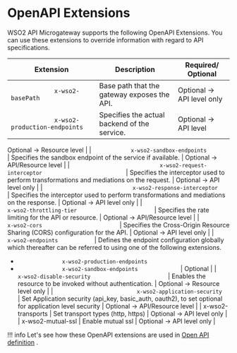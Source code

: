 # OpenAPI Extensions

WSO2 API Microgateway supports the following OpenAPI Extensions. You can use these extensions to override information with regard to API specifications.

| Extension                                                                             | Description                                                                                                            | Required/ Optional             |
|---------------------------------------------------------------------------------------|------------------------------------------------------------------------------------------------------------------------|--------------------------------|
| `             x-wso2-basePath            `                                            | Base path that the gateway exposes the API.                                                                            | Optional → API level only      |
| `             x-wso2-production-endpoints            `                                | Specifies the actual backend of the service.                                                                           | Optional → API level           
                                   
   Optional → Resource level       |
| `             x-wso2-sandbox-endpoints            `                                   | Specifies the sandbox endpoint of the service if available.                                                            | Optional → API/Resource level  |
| `                             x-wso2-request-interceptor                           `  | Specifies the interceptor used to perform transformations and mediations on the request.                               | Optional → API level only      |
| `                             x-wso2-response-interceptor                           ` | Specifies the interceptor used to perform transformations and mediations on the response.                              | Optional → API level only      |
| `                           x-wso2-throttling-tier                         `          | Specifies the rate limiting for the API or resource.                                                                   | Optional → API/Resource level  |
| `                           x-wso2-cors                         `                     | Specifies the Cross-Origin Resource Sharing (CORS) configuration for the API.                                          | Optional → API level only      |
| `             x-wso2-endpoints            `                                           | Defines the endpoint configuration globally which thereafter can be referred to using one of the following extensions. 
                                                                                                                          
  -   `               x-wso2-production-endpoints              `                                                          
  -   `               x-wso2-sandbox-endpoints              `                                                             | Optional                       |
| `                           x-wso2-disable-security                         `         | Enables the resource to be invoked without authentication.                                                             | Optional → Resource level only |
| `                           x-wso2-application-security                         `     | Set Application security (api\_key, basic\_auth, oauth2), to set optional for application level security               | Optional → API/Resource level  |
| x-wso2-transports                                                                     | Set transport types (http, https)                                                                                      | Optional → API level only      |
| x-wso2-mutual-ssl                                                                     | Enable mutual ssl                                                                                                      | Optional → API level only      |

!!! info
    Let's see how these OpenAPI extensions are used in [Open API definition](https://github.com/wso2/product-microgateway/blob/master/samples/endpoint_by_reference_sample.yaml) .

